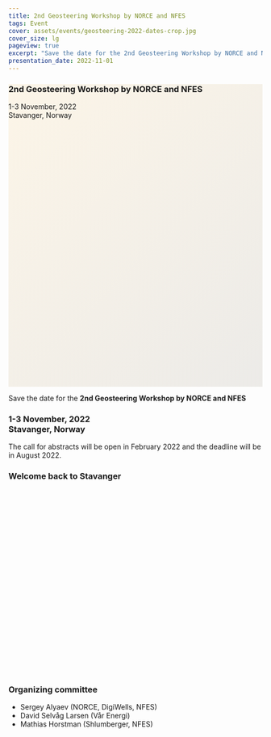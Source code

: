```yaml
---
title: 2nd Geosteering Workshop by NORCE and NFES
tags: Event
cover: assets/events/geosteering-2022-dates-crop.jpg
cover_size: lg
pageview: true
excerpt: "Save the date for the 2nd Geosteering Workshop by NORCE and NFES: 1-3 November, 2022. Stavanger, Norway."
presentation_date: 2022-11-01
---
```

<style>
  .hero-example--linear-gradient {
    background-image: 
    linear-gradient(135deg, 
    rgba(252, 243, 226, .8), 
    rgba(168, 161, 146, .2)), url("/assets/events/stavanger-bag-2019.JPG");
  }
</style>

<div class="hero hero hero-example--linear-gradient" style='height: 600px;'>
  <div class="hero__content">
    <h3>2nd Geosteering Workshop by NORCE and NFES</h3>
    <p>1-3 November, 2022 <br> Stavanger, Norway</p>
  </div>
</div>

Save the date for the **2nd Geosteering Workshop by NORCE and NFES**

### 1-3 November, 2022 <br> Stavanger, Norway

The call for abstracts will be open in February 2022 and the deadline will be in August 2022.

<!-- <img class="image image--xl" src="/assets/events/geosteering-2019-all.jpg" alt="Participants of the 1st Geosteering Workshop by NORCE and NFES, Novmber 2019"/> -->

<div class="hero hero--dark hero--center" style='height: 400px; background-image: url("/assets/events/geosteering-2019-all.jpg");'>
  <div class="hero__content">
  <h3>
  Welcome back to Stavanger
  </h3>
  </div>
</div>


### Organizing committee
* Sergey Alyaev (NORCE, DigiWells, NFES)
* David Selvåg Larsen (Vår Energi)
* Mathias Horstman (Shlumberger, NFES)

